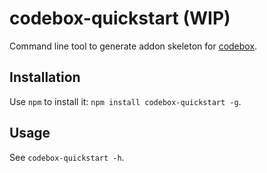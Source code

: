codebox-quickstart (WIP)
=====================

Command line tool to generate addon skeleton for [codebox](https://github.com/FriendCode/codebox).

Installation
--------------------

Use `npm` to install it: `npm install codebox-quickstart -g`.

Usage
--------------------

See `codebox-quickstart -h`.